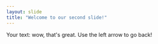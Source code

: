 ```yaml
---
layout: slide
title: "Welcome to our second slide!"
---
```

Your text: wow, that's great.
Use the left arrow to go back!